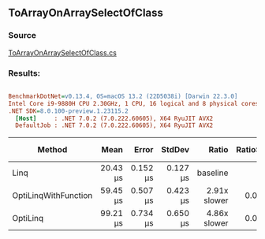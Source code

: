 ﻿## ToArrayOnArraySelectOfClass

### Source
[ToArrayOnArraySelectOfClass.cs](../../src/OptiLinq.Benchmark/ToArrayOnArraySelectOfClass.cs)

### Results:
``` ini

BenchmarkDotNet=v0.13.4, OS=macOS 13.2 (22D5038i) [Darwin 22.3.0]
Intel Core i9-9880H CPU 2.30GHz, 1 CPU, 16 logical and 8 physical cores
.NET SDK=8.0.100-preview.1.23115.2
  [Host]     : .NET 7.0.2 (7.0.222.60605), X64 RyuJIT AVX2
  DefaultJob : .NET 7.0.2 (7.0.222.60605), X64 RyuJIT AVX2


```
|               Method |     Mean |    Error |   StdDev |        Ratio | RatioSD |   Gen0 |   Gen1 | Allocated | Alloc Ratio |
|--------------------- |---------:|---------:|---------:|-------------:|--------:|-------:|-------:|----------:|------------:|
|                 Linq | 20.43 μs | 0.152 μs | 0.127 μs |     baseline |         | 4.7607 | 0.5798 |  39.13 KB |             |
| OptiLinqWithFunction | 59.45 μs | 0.507 μs | 0.423 μs | 2.91x slower |   0.02x | 4.7607 | 0.5493 |  39.09 KB |  1.00x less |
|             OptiLinq | 99.21 μs | 0.734 μs | 0.650 μs | 4.86x slower |   0.05x | 4.7607 | 0.4883 |  39.09 KB |  1.00x less |
